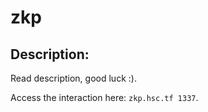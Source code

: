 
# zkp
## Description:
Read description, good luck :).

Access the interaction here: `zkp.hsc.tf 1337`.

